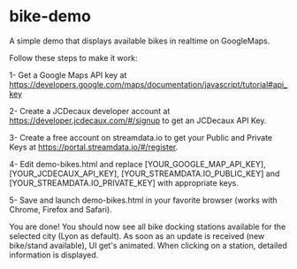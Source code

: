 # bike-demo
A simple demo that displays available bikes in realtime on GoogleMaps.

Follow these steps to make it work:

1- Get a Google Maps API key at https://developers.google.com/maps/documentation/javascript/tutorial#api_key

2- Create a JCDecaux developer account at https://developer.jcdecaux.com/#/signup to get an JCDecaux API Key.

3- Create a free account on streamdata.io to get your Public and Private Keys at https://portal.streamdata.io/#/register.

4- Edit demo-bikes.html and replace [YOUR_GOOGLE_MAP_API_KEY], [YOUR_JCDECAUX_API_KEY], [YOUR_STREAMDATA.IO_PUBLIC_KEY] and [YOUR_STREAMDATA.IO_PRIVATE_KEY] with appropriate keys.

5- Save and launch demo-bikes.html in your favorite browser (works with Chrome, Firefox and Safari).

You are done! You should now see all bike docking stations available for the selected city (Lyon as default). 
As soon as an update is received (new bike/stand available), UI get's animated. When clicking on a station, detailed information is displayed.
